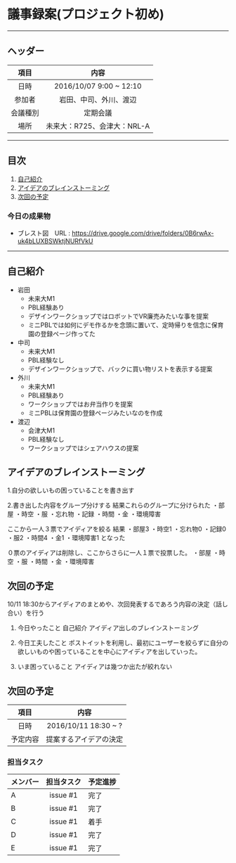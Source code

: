 # 議事録案(プロジェクト初め)
---
## ヘッダー
|項目|内容|
|:--:|:--:|
| 日時 | 2016/10/07  9:00 ~ 12:10|
| 参加者 | 岩田、中司、外川、渡辺 |
| 会議種別 | 定期会議 |
| 場所 | 未来大：R725、会津大：NRL-A |

---
## 目次
1. [自己紹介](#anchar1)
2. [アイデアのブレインストーミング](#anchar2)
3. [次回の予定](#anchar3)

### 今日の成果物 
- ブレスト図　URL : https://drive.google.com/drive/folders/0B6rwAx-uk4bLUXBSWktjNURfVkU

---

## <div id="anchar1"/>自己紹介
- 岩田
	- 未来大M1
	- PBL経験あり
  - デザインワークショップではロボットでVR廉売みたいな事を提案
  - ミニPBLでは如何にデモ作るかを念頭に置いて、定時帰りを信念に保育園の登録ページ作ってた
- 中司
	- 未来大M1
	- PBL経験なし 
  - デザインワークショップで、バックに買い物リストを表示する提案
- 外川
	- 未来大M1
	- PBL経験あり
  - ワークショップではお弁当作りを提案
  - ミニPBLは保育園の登録ページみたいなのを作成
- 渡辺
	- 会津大M1
	- PBL経験なし
  - ワークショップではシェアハウスの提案


## <div id="anchar2"/>アイデアのブレインストーミング
1.自分の欲しいもの困っていることを書き出す 

2.書き出した内容をグループ分けする
結果これらのグループに分けられた
・部屋
・時空
・服
・忘れ物
・記録
・時間
・金
・環境障害

ここから一人３票でアイディアを絞る
結果
・部屋3
・時空1
・忘れ物0
・記録0
・服2
・時間4
・金1
・環境障害1
となった

０票のアイディアは削除し、ここからさらに一人１票で投票した。
・部屋
・時空
・服
・時間
・金
・環境障害

## <div id="anchar3"/>次回の予定

10/11 18:30からアイディアのまとめや、次回発表するであろう内容の決定（話し合い）を行う

1) 今日やったこと
自己紹介
アイディア出しのブレインストーミング

2) 今日工夫したこと
ポストイットを利用し、最初にユーザーを絞らずに自分の欲しいものや困っていることを中心にアイディアを出していった。

3) いま困っていること
アイディアは幾つか出たが絞れない



## <div id="anchar3"/>次回の予定
|項目|内容|
|:--:|:--:|
| 日時 | 2016/10/11  18:30 ~ ?|
| 予定内容 | 提案するアイデアの決定 |

### 担当タスク
| メンバー | 担当タスク | 予定進捗 |
| :-- | :--: | :-- |
| A | issue #1 | 完了 |
| B | issue #1 | 完了 |
| C | issue #1 | 着手 |
| D | issue #1 | 完了 |
| E | issue #1 | 完了 |
